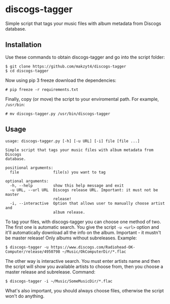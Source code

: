 # discogs-tagger
Simple script that tags your music files with album metadata from Discogs database.

## Installation

Use these commands to obtain discogs-tagger and go into the script folder:

```
$ git clone https://github.com/makzyt4/discogs-tagger
$ cd discogs-tagger
```

Now using pip 3 freeze download the dependencies:

```
# pip freeze -r requirements.txt
```

Finally, copy (or move) the script to your enviromental path. For example, `/usr/bin`:

```
# mv discogs-tagger.py /usr/bin/discogs-tagger
```

## Usage

```
usage: discogs-tagger.py [-h] [-u URL] [-i] file [file ...]

Simple script that tags your music files with album metadata from Discogs
database.

positional arguments:
  file               file(s) you want to tag

optional arguments:
  -h, --help         show this help message and exit
  -u URL, --url URL  Discogs release URL. Important: it must not be master
                     release!
  -i, --interactive  Option that allows user to manually choose artist and
                     album release.
```

To tag your files, with discogs-tagger you can choose one method of two. The first one is automatic search. You give the script `-u <url>` option and it'll automatically download all the info on the album. Important - it mustn't be master release! Only albums without subreleases. Example:

```
$ discogs-tagger -u https://www.discogs.com/Radiohead-OK-Computer/release/4950798 ~/Music/OkComputerDir/*.flac
```

The other way is interactive search. You must enter artists name and then the script will show you available artists to choose from, then you choose a master release and subrelease. Command:

```
$ discogs-tagger -i ~/Music/SomeMusicDir/*.flac
```

What's also important, you should always choose files, otherwise the script won't do anything.
